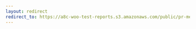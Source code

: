 ```yaml
---
layout: redirect
redirect_to: https://a8c-woo-test-reports.s3.amazonaws.com/public/pr-merge/38685/e2e/index.html
---
```

